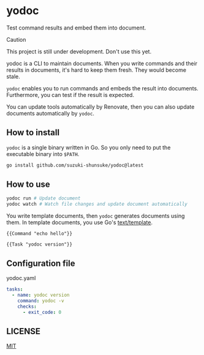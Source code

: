 # yodoc

Test command results and embed them into document.

> [!CAUTION]
> This project is still under development. Don't use this yet.

yodoc is a CLI to maintain documents.
When you write commands and their results in documents, it's hard to keep them fresh.
They would become stale.

`yodoc` enables you to run commands and embeds the result into documents.
Furthermore, you can test if the result is expected.

You can update tools automatically by Renovate, then you can also update documents automatically by `yodoc`.

## How to install

`yodoc` is a single binary written in Go. So you only need to put the executable binary into `$PATH`.

```sh
go install github.com/suzuki-shunsuke/yodoc@latest
```

## How to use

```sh
yodoc run # Update document
yodoc watch # Watch file changes and update document automatically
```

You write template documents, then `yodoc` generates documents using them.
In template documents, you use Go's [text/template](https://pkg.go.dev/text/template).

```
{{Command "echo hello"}}
```

```
{{Task "yodoc version"}}
```

## Configuration file

yodoc.yaml

```yaml
tasks:
  - name: yodoc version
    command: yodoc -v
    checks:
      - exit_code: 0
```

## LICENSE

[MIT](LICENSE)
